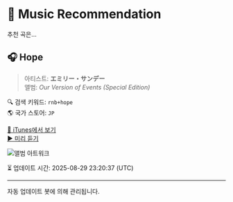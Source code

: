 
# 🎵 Music Recommendation

추천 곡은...

## 🎧 Hope  
> 아티스트: **エミリー・サンデー**  
> 앨범: _Our Version of Events (Special Edition)_  

🔍 검색 키워드: `rnb+hope`  
🌎 국가 스토어: `JP`

[🔗 iTunes에서 보기](https://music.apple.com/jp/album/hope/724604978?i=724605712&uo=4)  
[▶️ 미리 듣기](https://audio-ssl.itunes.apple.com/itunes-assets/AudioPreview211/v4/c9/7e/a2/c97ea257-efad-2b42-cf56-861ddad9adb1/mzaf_14481726281814699305.plus.aac.p.m4a)

![앨범 아트워크](https://is1-ssl.mzstatic.com/image/thumb/Music124/v4/1d/87/b6/1d87b6ae-2f57-5724-21d5-9e50c5bae2c1/13UABIM59141.rgb.jpg/100x100bb.jpg)

⏳ 업데이트 시간: 2025-08-29 23:20:37 (UTC)

---
자동 업데이트 봇에 의해 관리됩니다.
